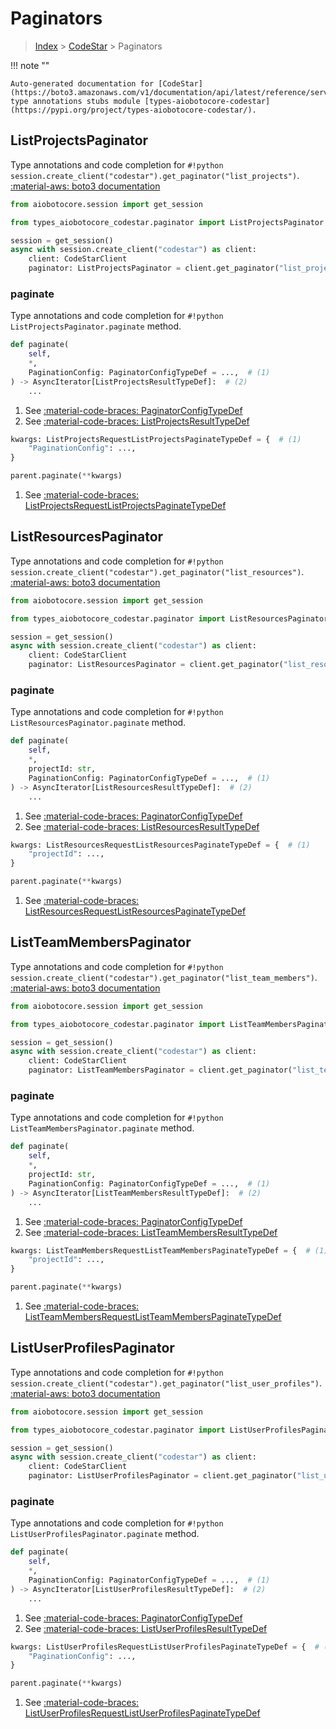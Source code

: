 # Paginators

> [Index](../README.md) > [CodeStar](./README.md) > Paginators

!!! note ""

    Auto-generated documentation for [CodeStar](https://boto3.amazonaws.com/v1/documentation/api/latest/reference/services/codestar.html#CodeStar)
    type annotations stubs module [types-aiobotocore-codestar](https://pypi.org/project/types-aiobotocore-codestar/).

## ListProjectsPaginator

Type annotations and code completion for `#!python session.create_client("codestar").get_paginator("list_projects")`.
[:material-aws: boto3 documentation](https://boto3.amazonaws.com/v1/documentation/api/latest/reference/services/codestar.html#CodeStar.Paginator.ListProjects)

```python title="Usage example"
from aiobotocore.session import get_session

from types_aiobotocore_codestar.paginator import ListProjectsPaginator

session = get_session()
async with session.create_client("codestar") as client:
    client: CodeStarClient
    paginator: ListProjectsPaginator = client.get_paginator("list_projects")
```


### paginate

Type annotations and code completion for `#!python ListProjectsPaginator.paginate` method.

```python title="Method definition"
def paginate(
    self,
    *,
    PaginationConfig: PaginatorConfigTypeDef = ...,  # (1)
) -> AsyncIterator[ListProjectsResultTypeDef]:  # (2)
    ...
```

1. See [:material-code-braces: PaginatorConfigTypeDef](./type_defs.md#paginatorconfigtypedef) 
2. See [:material-code-braces: ListProjectsResultTypeDef](./type_defs.md#listprojectsresulttypedef) 


```python title="Usage example with kwargs"
kwargs: ListProjectsRequestListProjectsPaginateTypeDef = {  # (1)
    "PaginationConfig": ...,
}

parent.paginate(**kwargs)
```

1. See [:material-code-braces: ListProjectsRequestListProjectsPaginateTypeDef](./type_defs.md#listprojectsrequestlistprojectspaginatetypedef) 
## ListResourcesPaginator

Type annotations and code completion for `#!python session.create_client("codestar").get_paginator("list_resources")`.
[:material-aws: boto3 documentation](https://boto3.amazonaws.com/v1/documentation/api/latest/reference/services/codestar.html#CodeStar.Paginator.ListResources)

```python title="Usage example"
from aiobotocore.session import get_session

from types_aiobotocore_codestar.paginator import ListResourcesPaginator

session = get_session()
async with session.create_client("codestar") as client:
    client: CodeStarClient
    paginator: ListResourcesPaginator = client.get_paginator("list_resources")
```


### paginate

Type annotations and code completion for `#!python ListResourcesPaginator.paginate` method.

```python title="Method definition"
def paginate(
    self,
    *,
    projectId: str,
    PaginationConfig: PaginatorConfigTypeDef = ...,  # (1)
) -> AsyncIterator[ListResourcesResultTypeDef]:  # (2)
    ...
```

1. See [:material-code-braces: PaginatorConfigTypeDef](./type_defs.md#paginatorconfigtypedef) 
2. See [:material-code-braces: ListResourcesResultTypeDef](./type_defs.md#listresourcesresulttypedef) 


```python title="Usage example with kwargs"
kwargs: ListResourcesRequestListResourcesPaginateTypeDef = {  # (1)
    "projectId": ...,
}

parent.paginate(**kwargs)
```

1. See [:material-code-braces: ListResourcesRequestListResourcesPaginateTypeDef](./type_defs.md#listresourcesrequestlistresourcespaginatetypedef) 
## ListTeamMembersPaginator

Type annotations and code completion for `#!python session.create_client("codestar").get_paginator("list_team_members")`.
[:material-aws: boto3 documentation](https://boto3.amazonaws.com/v1/documentation/api/latest/reference/services/codestar.html#CodeStar.Paginator.ListTeamMembers)

```python title="Usage example"
from aiobotocore.session import get_session

from types_aiobotocore_codestar.paginator import ListTeamMembersPaginator

session = get_session()
async with session.create_client("codestar") as client:
    client: CodeStarClient
    paginator: ListTeamMembersPaginator = client.get_paginator("list_team_members")
```


### paginate

Type annotations and code completion for `#!python ListTeamMembersPaginator.paginate` method.

```python title="Method definition"
def paginate(
    self,
    *,
    projectId: str,
    PaginationConfig: PaginatorConfigTypeDef = ...,  # (1)
) -> AsyncIterator[ListTeamMembersResultTypeDef]:  # (2)
    ...
```

1. See [:material-code-braces: PaginatorConfigTypeDef](./type_defs.md#paginatorconfigtypedef) 
2. See [:material-code-braces: ListTeamMembersResultTypeDef](./type_defs.md#listteammembersresulttypedef) 


```python title="Usage example with kwargs"
kwargs: ListTeamMembersRequestListTeamMembersPaginateTypeDef = {  # (1)
    "projectId": ...,
}

parent.paginate(**kwargs)
```

1. See [:material-code-braces: ListTeamMembersRequestListTeamMembersPaginateTypeDef](./type_defs.md#listteammembersrequestlistteammemberspaginatetypedef) 
## ListUserProfilesPaginator

Type annotations and code completion for `#!python session.create_client("codestar").get_paginator("list_user_profiles")`.
[:material-aws: boto3 documentation](https://boto3.amazonaws.com/v1/documentation/api/latest/reference/services/codestar.html#CodeStar.Paginator.ListUserProfiles)

```python title="Usage example"
from aiobotocore.session import get_session

from types_aiobotocore_codestar.paginator import ListUserProfilesPaginator

session = get_session()
async with session.create_client("codestar") as client:
    client: CodeStarClient
    paginator: ListUserProfilesPaginator = client.get_paginator("list_user_profiles")
```


### paginate

Type annotations and code completion for `#!python ListUserProfilesPaginator.paginate` method.

```python title="Method definition"
def paginate(
    self,
    *,
    PaginationConfig: PaginatorConfigTypeDef = ...,  # (1)
) -> AsyncIterator[ListUserProfilesResultTypeDef]:  # (2)
    ...
```

1. See [:material-code-braces: PaginatorConfigTypeDef](./type_defs.md#paginatorconfigtypedef) 
2. See [:material-code-braces: ListUserProfilesResultTypeDef](./type_defs.md#listuserprofilesresulttypedef) 


```python title="Usage example with kwargs"
kwargs: ListUserProfilesRequestListUserProfilesPaginateTypeDef = {  # (1)
    "PaginationConfig": ...,
}

parent.paginate(**kwargs)
```

1. See [:material-code-braces: ListUserProfilesRequestListUserProfilesPaginateTypeDef](./type_defs.md#listuserprofilesrequestlistuserprofilespaginatetypedef) 
